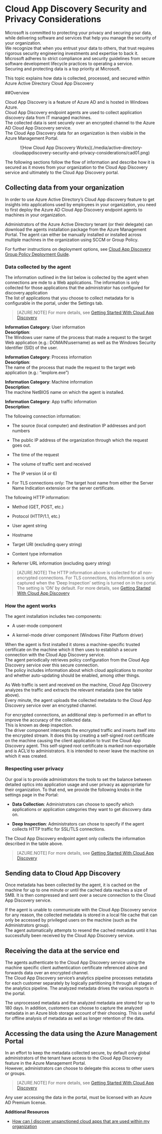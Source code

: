 <properties
	pageTitle="Cloud App Discovery Security and Privacy Considerations"
	description="This topic describes the security and privacy considerations related to Cloud App Discovery."
	services="active-directory"
	documentationCenter=""
	authors="markusvi"
	manager="msStevenPo"
	editor=""/>

<tags
	ms.service="active-directory"
	ms.date="09/03/2015"
	wacn.date=""/>

# Cloud App Discovery Security and Privacy Considerations

Microsoft is committed to protecting your privacy and securing your data, while delivering software and services that help you manage the security of your organization. <br>
We recognize that when you entrust your data to others, that trust requires rigorous security engineering investments and expertise to back it.
Microsoft adheres to strict compliance and security guidelines from secure software development lifecycle practices to operating a service. <br>
Securing and protecting data is a top priority at Microsoft.

This topic explains how data is collected, processed, and secured within Azure Active Directory Cloud App Discovery




##Overview

Cloud App Discovery is a feature of Azure AD and is hosted in Windows Azure. <br>
Cloud App Discovery endpoint agents are used to collect application discovery data from IT managed machines. <br> 
The collected data is sent securely over an encrypted channel to the Azure AD Cloud App Discovery service. <br>
The Cloud App Discovery data for an organization is then visible in the Azure Management Portal. 


<center>![How Cloud App Discovery Works](./media/active-directory-cloudappdiscovery-security-and-privacy-considerations/cad01.png)</center>


The following sections follow the flow of information and describe how it is secured as it moves from your organization to the Cloud App Discovery service and ultimately to the Cloud App Discovery portal.



## Collecting data from your organization

In order to use Azure Active Directory’s Cloud App discovery feature to get insights into applications used by employees in your organization, you need to first deploy the Azure AD Cloud App Discovery endpoint agents to machines in your organization.

Administrators of the Azure Active Directory tenant (or their delegate) can download the agents installation package from the Azure Management Portal. The agent can either be manually installed or installed across multiple machines in the organization using SCCM or Group Policy.

For further instructions on deployment options, see [Cloud App Discovery Group Policy Deployment Guide](http://social.technet.microsoft.com/wiki/contents/articles/30965.cloud-app-discovery-group-policy-deployment-guide.aspx).


### Data collected by the agent

The information outlined in the list below is collected by the agent when connections are mde to a Web applications. The information is only collected for those applications that the administrator has configured for discovery.application <br>
The list of applications that you choose to collect metadata for is configurable in the portal, under the Settings tab.



> [AZURE.NOTE] For more details, see [Getting Started With Cloud App Discovery](http://social.technet.microsoft.com/wiki/contents/articles/30962.getting-started-with-cloud-app-discovery.aspx)
 
**Information Category**: User information <br>
**Description**: <br>
The Windows user name of the process that made a request to the target Web application (e.g.: DOMAIN\username) as well as the Windows Security Identifier (SID) of the user.


**Information Category**: Process information <br>
**Description**: <br>
The name of the process that made the request to the target web application (e.g.: “iexplore.exe”)

**Information Category**: Machine information <br>
**Description**: <br>
The machine NetBIOS name on which the agent is installed.

**Information Category**: App traffic information <br>
**Description**: <br>

The following connection information:

- The source (local computer) and destination IP addresses and port numbers

- The public IP address of the organization through which the request goes out.

- The time of the request

- The volume of traffic sent and received

- The IP version (4 or 6)

- For TLS connections only: The target host name from either the Server Name Indication extension or the server certificate.

The following HTTP information:

- Method (GET, POST, etc.)

- Protocol (HTTP/1.1, etc.)

- User agent string

- Hostname

- Target URI (excluding query string)

- Content type information

- Referrer URL information (excluding query string)



> [AZURE.NOTE] The HTTP information above is collected for all non-encrypted connections.
 For TLS connections, this information is only captured when the ‘Deep Inspection’ setting is turned on in the portal. The setting is ‘ON’ by default.
For more details, see [Getting Started With Cloud App Discovery](http://social.technet.microsoft.com/wiki/contents/articles/30962.getting-started-with-cloud-app-discovery.aspx)
### How the agent works

The agent installation includes two components:

- A user-mode component

- A kernel-mode driver component (Windows Filter Platform driver)



When the agent is first installed it stores a machine-specific trusted certificate on the machine which it then uses to establish a secure connection with the Cloud App Discovery service. <br>
The agent periodically retrieves policy configuration from the Cloud App Discovery service over this secure connection. <br>
The policy includes information about which cloud applications to monitor and whether auto-updating should be enabled, among other things.

As Web traffic is sent and received on the machine, Cloud App Discovery analyzes the traffic and extracts the relevant metadata (see the table above). <br>
Every minute, the agent uploads the collected metadata to the Cloud App Discovery service over an encrypted channel.

For encrypted connections, an additional step is performed in an effort to improve the accuracy of the collected data.<br>
This is known as deep inspection. <br>
The driver component intercepts the encrypted traffic and inserts itself into the encrypted stream. 
It does this by creating a self-signed root certificate on the machine causing the client application to trust the Cloud App Discovery agent. This self-signed root certificate is marked non-exportable and is ACL’d to administrators. It is intended to never leave the machine on which it was created.


### Respecting user privacy

Our goal is to provide administrators the tools to set the balance between detailed optics into application usage and user privacy as appropriate for their organization. To that end, we provide the following knobs in the settings page in the Portal:

- **Data Collection**: Administrators can choose to specify which applications or application categories they want to get discovery data on.


- **Deep Inspection**: Administrators can chose to specify if the agent collects HTTP traffic for SSL/TLS connections. 



The Cloud App Discovery endpoint agent only collects the information described in the table above.



> [AZURE.NOTE] For more details, see [Getting Started With Cloud App Discovery](http://social.technet.microsoft.com/wiki/contents/articles/30962.getting-started-with-cloud-app-discovery.aspx)
 



## Sending data to Cloud App Discovery

Once metadata has been collected by the agent, it is cached on the machine for up to one minute or until the cached data reaches a size of 5MB. It is then compressed and sent over a secure connection to the Cloud App Discovery service.

If the agent is unable to communicate with the Cloud App Discovery service for any reason, the collected metadata is stored in a local file cache that can only be accessed by privileged users on the machine (such as the Administrators group). <br>
The agent automatically attempts to resend the cached metadata until it has successfully been received by the Cloud App Discovery service.



## Receiving the data at the service end

The agents authenticate to the Cloud App Discovery service using the machine specific client authentication certificate referenced above and forwards data over an encrypted channel. <br>
The Cloud App Discovery service’s analytics pipeline processes metadata for each customer separately by logically partitioning it through all stages of the analytics pipeline.
The analyzed metadata drives the various reports in the portal.

The unprocessed metadata and the analyzed metadata are stored for up to 180 days. In addition, customers can choose to capture the analyzed metadata in an Azure blob storage account of their choosing.
This is useful for offline analysis of metadata as well as longer retention of the data.

## Accessing the data using the Azure Management Portal

In an effort to keep the metadata collected secure, by default only global administrators of the tenant have access to the Cloud App Discovery feature in the Azure Management Portal. <br>
However, administrators can choose to delegate this access to other users or groups.



> [AZURE.NOTE] For more details, see [Getting Started With Cloud App Discovery](http://social.technet.microsoft.com/wiki/contents/articles/30962.getting-started-with-cloud-app-discovery.aspx)
 


Any user accessing the data in the portal, must be licensed with an Azure AD Premium license.



**Additional Resources**


* [How can I discover unsanctioned cloud apps that are used within my organization](/documentation/articles/active-directory-cloudappdiscovery-whatis)

